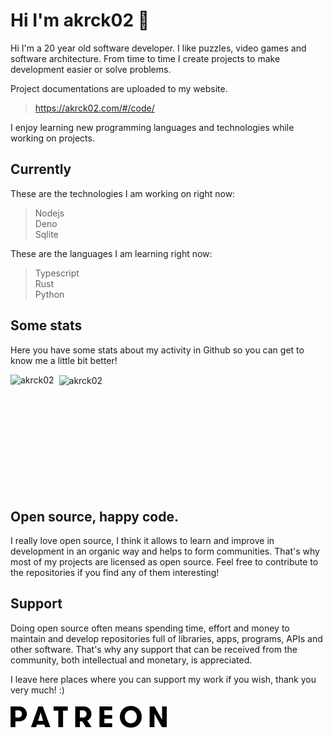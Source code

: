 # Hi I'm akrck02 👋
Hi I'm a 20 year old software developer. I like puzzles, video games and software architecture.
From time to time I create projects to make development easier or solve problems. 

Project documentations are uploaded to my website.

> https://akrck02.com/#/code/

I enjoy learning new programming languages and technologies while working on projects. 

## Currently 
These are the technologies I am working on right now:

> Nodejs
> <br>Deno
> <br>Sqlite

These are the languages I am learning right now:

> Typescript
> <br>Rust
> <br>Python

## Some stats
Here you have some stats about my activity in Github so you can get to know me a little bit better!

<p>
  <img align="left" src="https://readme-stats-olive.vercel.app/api/top-langs?count_private=true&langs_count=100&exclude_repo=AppIgniter&username=akrck02&show_icons=true&locale=en&" alt="akrck02" />
</p>

<p>&nbsp;
  <img align="center" src="https://readme-stats-olive.vercel.app/api?count_private=true&username=akrck02&show_icons=true&locale=en" alt="akrck02" />
</p>

<br><br><br><br><br><br><br><br><br>


## Open source, happy code.
I really love open source, I think it allows to learn and improve in development in an organic way and helps to form communities.
That's why most of my projects are licensed as open source. Feel free to contribute to the repositories if you find any of them interesting! 

## Support 
Doing open source often means spending time, effort and money to maintain and develop repositories full of libraries, apps, programs, APIs and other software.
That's why any support that can be received from the community, both intellectual and monetary, is appreciated.

I leave here places where you can support my work if you wish, thank you very much! :)
<br><br>
<a href="https://www.patreon.com/akrck02"><img style=" width:250px;" src='patreon.png'></a>
